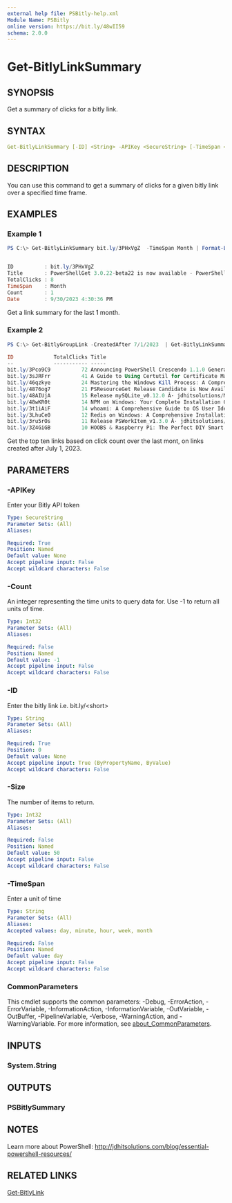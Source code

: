 ```yaml
---
external help file: PSBitly-help.xml
Module Name: PSBitly
online version: https://bit.ly/48wII59
schema: 2.0.0
---
```


# Get-BitlyLinkSummary

## SYNOPSIS

Get a summary of clicks for a bitly link.

## SYNTAX

```yaml
Get-BitlyLinkSummary [-ID] <String> -APIKey <SecureString> [-TimeSpan <String>] [-Count <Int32>] [-Size <Int32>] [<CommonParameters>]
```

## DESCRIPTION

You can use this command to get a summary of clicks for a given bitly link over a specified time frame.

## EXAMPLES

### Example 1

```powershell
PS C:\> Get-BitlyLinkSummary bit.ly/3PHxVgZ  -TimeSpan Month | Format-List


ID          : bit.ly/3PHxVgZ
Title       : PowerShellGet 3.0.22-beta22 is now available - PowerShell Team
TotalClicks : 8
TimeSpan    : Month
Count       : 1
Date        : 9/30/2023 4:30:36 PM

```

Get a link summary for the last 1 month.

### Example 2

```powershell
PS C:\> Get-BitlyGroupLink -CreatedAfter 7/1/2023  | Get-BitlyLinkSummary -TimeSpan Month -Count -1 | Sort-Object TotalClicks -Descending | Select-Object ID,TotalClicks,Title -first 10

ID             TotalClicks Title
--             ----------- -----
bit.ly/3Pco9C9          72 Announcing PowerShell Crescendo 1.1.0 General Avai...
bit.ly/3sJRFrr          41 A Guide to Using Certutil for Certificate Management
bit.ly/46qzkye          24 Mastering the Windows Kill Process: A Comprehensiv...
bit.ly/4876og7          21 PSResourceGet Release Candidate is Now Available -...
bit.ly/48AIUjA          15 Release mySQLite_v0.12.0 Â· jdhitsolutions/MySQLit...
bit.ly/48wKR0t          14 NPM on Windows: Your Complete Installation Guide f...
bit.ly/3t1iAiF          14 whoami: A Comprehensive Guide to OS User Identific...
bit.ly/3LhuCe0          12 Redis on Windows: A Comprehensive Installation Guide
bit.ly/3ru5rOs          11 Release PSWorkItem_v1.3.0 Â· jdhitsolutions/PSWork...
bit.ly/3Z4GiGB          10 HOOBS & Raspberry Pi: The Perfect DIY Smart Home C...
```

Get the top ten links based on click count over the last mont, on links created after July 1, 2023.

## PARAMETERS

### -APIKey

Enter your Bitly API token

```yaml
Type: SecureString
Parameter Sets: (All)
Aliases:

Required: True
Position: Named
Default value: None
Accept pipeline input: False
Accept wildcard characters: False
```

### -Count

An integer representing the time units to query data for. Use -1 to return all units of time.

```yaml
Type: Int32
Parameter Sets: (All)
Aliases:

Required: False
Position: Named
Default value: -1
Accept pipeline input: False
Accept wildcard characters: False
```

### -ID

Enter the bitly link i.e. bit.ly/\<short\>

```yaml
Type: String
Parameter Sets: (All)
Aliases:

Required: True
Position: 0
Default value: None
Accept pipeline input: True (ByPropertyName, ByValue)
Accept wildcard characters: False
```

### -Size

The number of items to return.

```yaml
Type: Int32
Parameter Sets: (All)
Aliases:

Required: False
Position: Named
Default value: 50
Accept pipeline input: False
Accept wildcard characters: False
```

### -TimeSpan

Enter a unit of time

```yaml
Type: String
Parameter Sets: (All)
Aliases:
Accepted values: day, minute, hour, week, month

Required: False
Position: Named
Default value: day
Accept pipeline input: False
Accept wildcard characters: False
```

### CommonParameters

This cmdlet supports the common parameters: -Debug, -ErrorAction, -ErrorVariable, -InformationAction, -InformationVariable, -OutVariable, -OutBuffer, -PipelineVariable, -Verbose, -WarningAction, and -WarningVariable. For more information, see [about_CommonParameters](http://go.microsoft.com/fwlink/?LinkID=113216).

## INPUTS

### System.String

## OUTPUTS

### PSBitlySummary

## NOTES

Learn more about PowerShell:
http://jdhitsolutions.com/blog/essential-powershell-resources/

## RELATED LINKS

[Get-BitlyLink](Get-BitlyLink.md)
